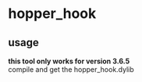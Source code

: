 # hopper_hook
## usage   
**this tool only works for version 3.6.5**   
compile and get the hopper_hook.dylib   
